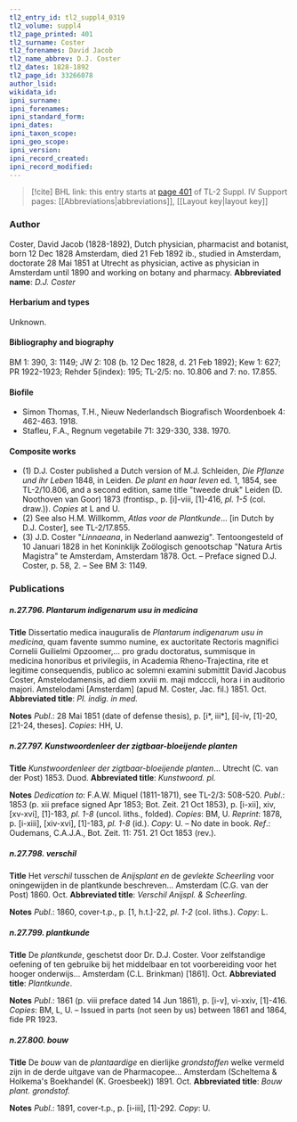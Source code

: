 ```yaml
---
tl2_entry_id: tl2_suppl4_0319
tl2_volume: suppl4
tl2_page_printed: 401
tl2_surname: Coster
tl2_forenames: David Jacob
tl2_name_abbrev: D.J. Coster
tl2_dates: 1828-1892
tl2_page_id: 33266078
author_lsid: 
wikidata_id: 
ipni_surname: 
ipni_forenames: 
ipni_standard_form: 
ipni_dates: 
ipni_taxon_scope: 
ipni_geo_scope: 
ipni_version: 
ipni_record_created: 
ipni_record_modified:
---
```


> [!cite] BHL link: this entry starts at [page 401](https://www.biodiversitylibrary.org/page/33266078) of TL-2 Suppl. IV
> Support pages: [[Abbreviations|abbreviations]], [[Layout key|layout key]]

### Author

Coster, David Jacob (1828-1892), Dutch physician, pharmacist and botanist, born 12 Dec 1828 Amsterdam, died 21 Feb 1892 ib., studied in Amsterdam, doctorate 28 Mai 1851 at Utrecht as physician, active as physician in Amsterdam until 1890 and working on botany and pharmacy. 
**Abbreviated name**: *D.J. Coster*

#### Herbarium and types

Unknown.

#### Bibliography and biography

BM 1: 390, 3: 1149; JW 2: 108 (b. 12 Dec 1828, d. 21 Feb 1892); Kew 1: 627; PR 1922-1923; Rehder 5(index): 195; TL-2/5: no. 10.806 and 7: no. 17.855.

#### Biofile

- Simon Thomas, T.H., Nieuw Nederlandsch Biografisch Woordenboek 4: 462-463. 1918.
- Stafleu, F.A., Regnum vegetabile 71: 329-330, 338. 1970.

#### Composite works

- (1) D.J. Coster published a Dutch version of M.J. Schleiden, *Die Pflanze* *und ihr Leben* 1848, in Leiden. *De plant en haar leven* ed. 1, 1854, see TL-2/10.806, and a second edition, same title "tweede druk" Leiden (D. Noothoven van Goor) 1873 (frontisp., p. \[i\]-viii, \[1\]-416, *pl. 1-5* (col. draw.)). *Copies* at L and U.
- (2) See also H.M. Willkomm, *Atlas voor de Plantkunde*... \[in Dutch by D.J. Coster\], see TL-2/17.855.
- (3) J.D. Coster "*Linnaeana*, in Nederland aanwezig". Tentoongesteld of 10 Januari 1828 in het Koninklijk Zoölogisch genootschap "Natura Artis Magistra" te Amsterdam, Amsterdam 1878. Oct. – Preface signed D.J. Coster, p. 58, 2. – See BM 3: 1149.

### Publications

##### n.27.796. Plantarum indigenarum usu in medicina

**Title**
Dissertatio medica inauguralis de *Plantarum indigenarum usu in medicina*, quam favente summo numine, ex auctoritate Rectoris magnifici Cornelii Guilielmi Opzoomer,... pro gradu doctoratus, summisque in medicina honoribus et privilegiis, in Academia Rheno-Trajectina, rite et legitime consequendis, publico ac solemni examini submittit David Jacobus Coster, Amstelodamensis, ad diem xxviii m. maji mdcccli, hora i in auditorio majori. Amstelodami \[Amsterdam\] (apud M. Coster, Jac. fil.) 1851. Oct.
**Abbreviated title**: *PI. indig. in med.*

**Notes**
*Publ*.: 28 Mai 1851 (date of defense thesis), p. \[i\*, iii\*\], \[i\]-iv, \[1\]-20, \[21-24, theses\]. *Copies*: HH, U.

##### n.27.797. Kunstwoordenleer der zigtbaar-bloeijende planten

**Title**
*Kunstwoordenleer der zigtbaar-bloeijende planten*... Utrecht (C. van der Post) 1853. Duod.
**Abbreviated title**: *Kunstwoord. pl.*

**Notes**
*Dedication to*: F.A.W. Miquel (1811-1871), see TL-2/3: 508-520.
*Publ*.: 1853 (p. xii preface signed Apr 1853; Bot. Zeit. 21 Oct 1853), p. \[i-xii\], xiv, \[xv-xvi\], \[1\]-183, *pl. 1-8* (uncol. liths., folded). *Copies*: BM, U.
*Reprint*: 1878, p. \[i-xiii\], \[xiv-xvi\], \[1\]-183, *pl. 1-8* (id.). *Copy*: U. – No date in book.
*Ref*.: Oudemans, C.A.J.A., Bot. Zeit. 11: 751. 21 Oct 1853 (rev.).

##### n.27.798. verschil

**Title**
Het *verschil* tusschen de *Anijsplant en* de *gevlekte Scheerling* voor oningewijden in de plantkunde beschreven... Amsterdam (C.G. van der Post) 1860. Oct.
**Abbreviated title**: *Verschil Anijspl. & Scheerling*.

**Notes**
*Publ*.: 1860, cover-t.p., p. \[1, h.t.\]-22, *pl. 1-2* (col. liths.). *Copy*: L.

##### n.27.799. plantkunde

**Title**
De *plantkunde*, geschetst door Dr. D.J. Coster. Voor zelfstandige oefening of ten gebruike bij het middelbaar en tot voorbereiding voor het hooger onderwijs... Amsterdam (C.L. Brinkman) \[1861\]. Oct.
**Abbreviated title**: *Plantkunde*.

**Notes**
*Publ*.: 1861 (p. viii preface dated 14 Jun 1861), p. \[i-v\], vi-xxiv, \[1\]-416. *Copies*: BM, L, U. – Issued in parts (not seen by us) between 1861 and 1864, fide PR 1923.

##### n.27.800. bouw

**Title**
De *bouw* van de *plantaardige* en dierlijke *grondstoffen* welke vermeld zijn in de derde uitgave van de Pharmacopee... Amsterdam (Scheltema & Holkema's Boekhandel (K. Groesbeek)) 1891. Oct.
**Abbreviated title**: *Bouw plant. grondstof.*

**Notes**
*Publ*.: 1891, cover-t.p., p. \[i-iii\], \[1\]-292. *Copy*: U.

